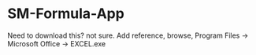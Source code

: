 # SM-Formula-App
Need to download this? not sure.
Add reference, browse, Program Files -> Microsoft Office -> EXCEL.exe
